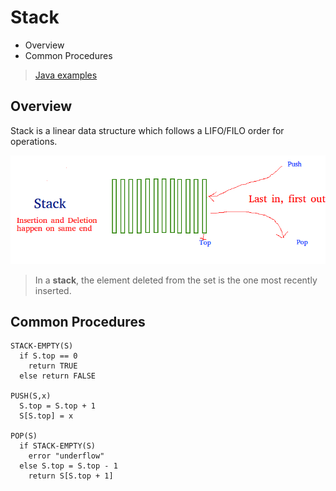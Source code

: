 # Stack

* Overview
* Common Procedures

> [Java examples](https://github.com/herrera-ignacio/datastructures-in-java/tree/master/src/main/java/linear/stack)

## Overview


Stack is a linear data structure which follows a LIFO/FILO order for operations.

![](2021-07-05-19-24-48.png)

> In a __stack__, the element deleted from the set is the one most recently inserted.

## Common Procedures

```
STACK-EMPTY(S)
  if S.top == 0
    return TRUE
  else return FALSE

PUSH(S,x)
  S.top = S.top + 1
  S[S.top] = x

POP(S)
  if STACK-EMPTY(S)
    error "underflow"
  else S.top = S.top - 1
    return S[S.top + 1]
```
